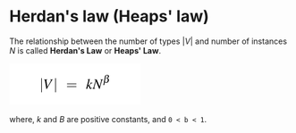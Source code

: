 # Herdan's law (Heaps' law)

The relationship between the number of types |*V*| and number of instances *N* is called **Herdan's Law** or **Heaps' Law**. 

![Herdan's law](/assets/images/herdan-law.png)

where, *k* and *B* are positive constants, and `0 < b < 1`.

